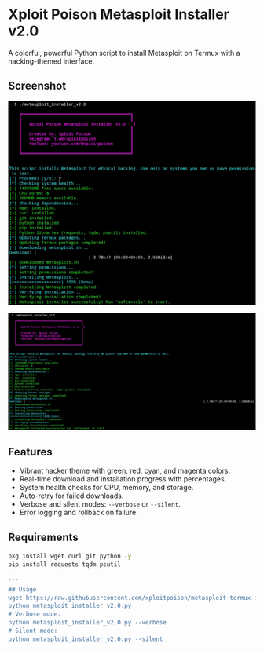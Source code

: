 # Xploit Poison Metasploit Installer v2.0
A colorful, powerful Python script to install Metasploit on Termux with a hacking-themed interface.

## Screenshot
![Metasploit Installer Screenshot](1.jpg)

![Metasploit Installer Screenshot](2.jpg)

## Features
- Vibrant hacker theme with green, red, cyan, and magenta colors.
- Real-time download and installation progress with percentages.
- System health checks for CPU, memory, and storage.
- Auto-retry for failed downloads.
- Verbose and silent modes: `--verbose` or `--silent`.
- Error logging and rollback on failure.

## Requirements
```bash
pkg install wget curl git python -y
pip install requests tqdm psutil

'''
## Usage
wget https://raw.githubusercontent.com/xploitpoison/metasploit-termux-installer/main/metasploit_installer_v2.0.py
python metasploit_installer_v2.0.py
# Verbose mode:
python metasploit_installer_v2.0.py --verbose
# Silent mode:
python metasploit_installer_v2.0.py --silent
